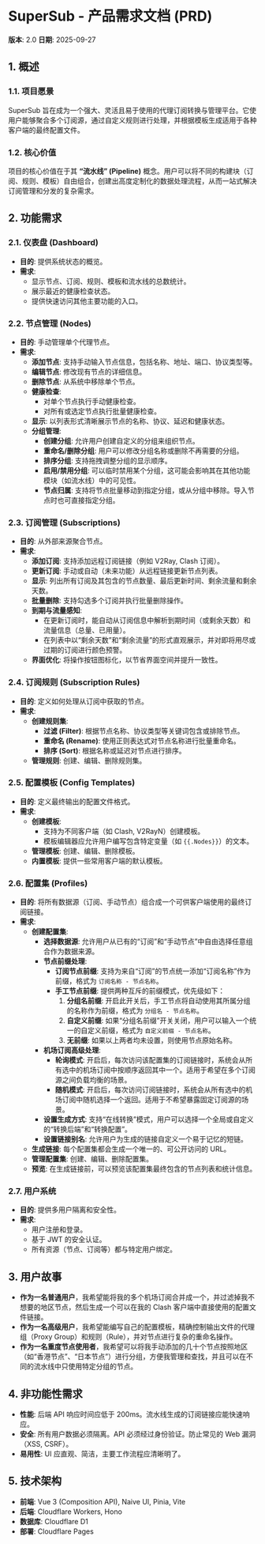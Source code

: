 # SuperSub - 产品需求文档 (PRD)

**版本**: 2.0
**日期**: 2025-09-27

## 1. 概述

### 1.1. 项目愿景

SuperSub 旨在成为一个强大、灵活且易于使用的代理订阅转换与管理平台。它使用户能够聚合多个订阅源，通过自定义规则进行处理，并根据模板生成适用于各种客户端的最终配置文件。

### 1.2. 核心价值

项目的核心价值在于其 **“流水线” (Pipeline)** 概念。用户可以将不同的构建块（订阅、规则、模板）自由组合，创建出高度定制化的数据处理流程，从而一站式解决订阅管理和分发的复杂需求。

## 2. 功能需求

### 2.1. 仪表盘 (Dashboard)

- **目的**: 提供系统状态的概览。
- **需求**:
  - 显示节点、订阅、规则、模板和流水线的总数统计。
  - 展示最近的健康检查状态。
  - 提供快速访问其他主要功能的入口。

### 2.2. 节点管理 (Nodes)

- **目的**: 手动管理单个代理节点。
- **需求**:
  - **添加节点**: 支持手动输入节点信息，包括名称、地址、端口、协议类型等。
  - **编辑节点**: 修改现有节点的详细信息。
  - **删除节点**: 从系统中移除单个节点。
  - **健康检查**:
    - 对单个节点执行手动健康检查。
    - 对所有或选定节点执行批量健康检查。
  - **显示**: 以列表形式清晰展示节点的名称、协议、延迟和健康状态。
  - **分组管理**:
    - **创建分组**: 允许用户创建自定义的分组来组织节点。
    - **重命名/删除分组**: 用户可以修改分组名称或删除不再需要的分组。
    - **排序分组**: 支持拖拽调整分组的显示顺序。
    - **启用/禁用分组**: 可以临时禁用某个分组，这可能会影响其在其他功能模块（如流水线）中的可见性。
    - **节点归属**: 支持将节点批量移动到指定分组，或从分组中移除。导入节点时也可直接指定分组。

### 2.3. 订阅管理 (Subscriptions)

- **目的**: 从外部来源聚合节点。
- **需求**:
  - **添加订阅**: 支持添加远程订阅链接（例如 V2Ray, Clash 订阅）。
  - **更新订阅**: 手动或自动（未来功能）从远程链接更新节点列表。
  - **显示**: 列出所有订阅及其包含的节点数量、最后更新时间、剩余流量和剩余天数。
  - **批量删除**: 支持勾选多个订阅并执行批量删除操作。
  - **到期与流量感知**:
    - 在更新订阅时，能自动从订阅信息中解析到期时间（或剩余天数）和流量信息（总量、已用量）。
    - 在列表中以“剩余天数”和“剩余流量”的形式直观展示，并对即将用尽或过期的订阅进行颜色预警。
  - **界面优化**: 将操作按钮图标化，以节省界面空间并提升一致性。

### 2.4. 订阅规则 (Subscription Rules)

- **目的**: 定义如何处理从订阅中获取的节点。
- **需求**:
  - **创建规则集**:
    - **过滤 (Filter)**: 根据节点名称、协议类型等关键词包含或排除节点。
    - **重命名 (Rename)**: 使用正则表达式对节点名称进行批量重命名。
    - **排序 (Sort)**: 根据名称或延迟对节点进行排序。
  - **管理规则**: 创建、编辑、删除规则集。

### 2.5. 配置模板 (Config Templates)

- **目的**: 定义最终输出的配置文件格式。
- **需求**:
  - **创建模板**:
    - 支持为不同客户端（如 Clash, V2RayN）创建模板。
    - 模板编辑器应允许用户编写包含特定变量（如 `{{.Nodes}}`）的文本。
  - **管理模板**: 创建、编辑、删除模板。
  - **内置模板**: 提供一些常用客户端的默认模板。

### 2.6. 配置集 (Profiles)

- **目的**: 将所有数据源（订阅、手动节点）组合成一个可供客户端使用的最终订阅链接。
- **需求**:
  - **创建配置集**:
    - **选择数据源**: 允许用户从已有的“订阅”和“手动节点”中自由选择任意组合作为数据来源。
    - **节点前缀处理**:
      - **订阅节点前缀**: 支持为来自“订阅”的节点统一添加“订阅名称”作为前缀，格式为 `订阅名称 - 节点名称`。
      - **手工节点前缀**: 提供两种互斥的前缀模式，优先级如下：
        1.  **分组名前缀**: 开启此开关后，手工节点将自动使用其所属分组的名称作为前缀，格式为 `分组名 - 节点名称`。
        2.  **自定义前缀**: 如果“分组名前缀”开关关闭，用户可以输入一个统一的自定义前缀，格式为 `自定义前缀 - 节点名称`。
        3.  **无前缀**: 如果以上两者均未设置，则使用节点原始名称。
    - **机场订阅高级处理**:
       - **轮询模式**: 开启后，每次访问该配置集的订阅链接时，系统会从所有选中的机场订阅中按顺序返回其中一个。适用于希望在多个订阅源之间负载均衡的场景。
       - **随机模式**: 开启后，每次访问订阅链接时，系统会从所有选中的机场订阅中随机选择一个返回。适用于不希望暴露固定订阅源的场景。
    - **设置生成方式**: 支持“在线转换”模式，用户可以选择一个全局或自定义的“转换后端”和“转换配置”。
    - **设置链接别名**: 允许用户为生成的链接自定义一个易于记忆的短链。
  - **生成链接**: 每个配置集都会生成一个唯一的、可公开访问的 URL。
  - **管理配置集**: 创建、编辑、删除配置集。
  - **预览**: 在生成链接前，可以预览该配置集最终包含的节点列表和统计信息。

### 2.7. 用户系统

- **目的**: 提供多用户隔离和安全性。
- **需求**:
  - 用户注册和登录。
  - 基于 JWT 的安全认证。
  - 所有资源（节点、订阅等）都与特定用户绑定。

## 3. 用户故事

- **作为一名普通用户**，我希望能将我的多个机场订阅合并成一个，并过滤掉我不想要的地区节点，然后生成一个可以在我的 Clash 客户端中直接使用的配置文件链接。
- **作为一名高级用户**，我希望能编写自己的配置模板，精确控制输出文件的代理组（Proxy Group）和规则（Rule），并对节点进行复杂的重命名操作。
- **作为一名重度节点使用者**，我希望可以将我手动添加的几十个节点按照地区（如“香港节点”、“日本节点”）进行分组，方便我管理和查找，并且可以在不同的流水线中只使用特定分组的节点。

## 4. 非功能性需求

- **性能**: 后端 API 响应时间应低于 200ms。流水线生成的订阅链接应能快速响应。
- **安全**: 所有用户数据必须隔离。API 必须经过身份验证。防止常见的 Web 漏洞（XSS, CSRF）。
- **易用性**: UI 应直观、简洁，主要工作流程应清晰明了。

## 5. 技术架构

- **前端**: Vue 3 (Composition API), Naive UI, Pinia, Vite
- **后端**: Cloudflare Workers, Hono
- **数据库**: Cloudflare D1
- **部署**: Cloudflare Pages